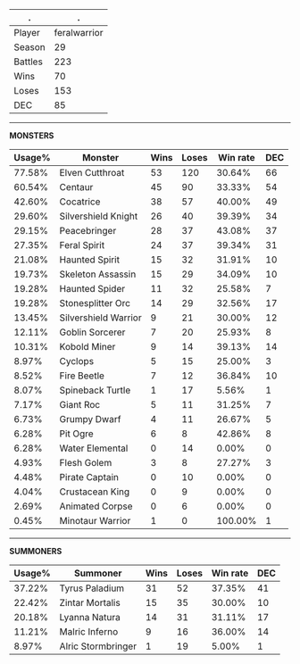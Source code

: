 .|.
|-|-
Player|feralwarrior
Season|29
Battles|223
Wins|70
Loses|153
DEC|85

---
**MONSTERS**

Usage%|Monster|Wins|Loses|Win rate|DEC|
-|-|-|-|-|-|
77.58%|Elven Cutthroat|53|120|30.64%|66|
60.54%|Centaur|45|90|33.33%|54|
42.60%|Cocatrice|38|57|40.00%|49|
29.60%|Silvershield Knight|26|40|39.39%|34|
29.15%|Peacebringer|28|37|43.08%|37|
27.35%|Feral Spirit|24|37|39.34%|31|
21.08%|Haunted Spirit|15|32|31.91%|10|
19.73%|Skeleton Assassin|15|29|34.09%|10|
19.28%|Haunted Spider|11|32|25.58%|7|
19.28%|Stonesplitter Orc|14|29|32.56%|17|
13.45%|Silvershield Warrior|9|21|30.00%|12|
12.11%|Goblin Sorcerer|7|20|25.93%|8|
10.31%|Kobold Miner|9|14|39.13%|14|
8.97%|Cyclops|5|15|25.00%|3|
8.52%|Fire Beetle|7|12|36.84%|10|
8.07%|Spineback Turtle|1|17|5.56%|1|
7.17%|Giant Roc|5|11|31.25%|7|
6.73%|Grumpy Dwarf|4|11|26.67%|5|
6.28%|Pit Ogre|6|8|42.86%|8|
6.28%|Water Elemental|0|14|0.00%|0|
4.93%|Flesh Golem|3|8|27.27%|3|
4.48%|Pirate Captain|0|10|0.00%|0|
4.04%|Crustacean King|0|9|0.00%|0|
2.69%|Animated Corpse|0|6|0.00%|0|
0.45%|Minotaur Warrior|1|0|100.00%|1|

---
**SUMMONERS**

Usage%|Summoner|Wins|Loses|Win rate|DEC|
-|-|-|-|-|-|
37.22%|Tyrus Paladium|31|52|37.35%|41|
22.42%|Zintar Mortalis|15|35|30.00%|10|
20.18%|Lyanna Natura|14|31|31.11%|17|
11.21%|Malric Inferno|9|16|36.00%|14|
8.97%|Alric Stormbringer|1|19|5.00%|1|
